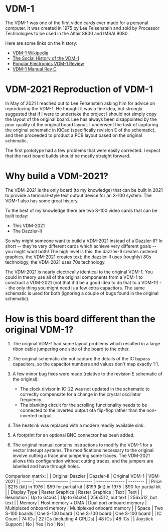 # VDM-1

The VDM-1 was one of the first video cards ever made for a personal computer.  It was created in 1975 by Lee Felsenstein and sold by Processor Technologies to be used in the Altair 8800 and IMSAI 8080.

Here are some links on the history:
- [VDM-1 Wikipedia](https://en.wikipedia.org/wiki/VDM-1)
- [The Social History of the VDM-1](http://www.leefelsenstein.com/?page_id=53)
- [Popular Electronics VDM-1 Review](history/popular%20electronics%20Oct%2076%20review.pdf)
- [VDM-1 Manual Rev C](history/manuals/manual%20rev%20C.pdf)

# VDM-2021 Reproduction of VDM-1
In May of 2021 I reached out to Lee Felsenstein asking him for advice on reproducing the VDM-1.  He thought it was a fine idea, but strongly suggested that if I were to undertake the project I should not simply copy the layout of the original board.  Lee has always been disappointed by the poor quality of the original board layout.  I underwent the task of capturing the original schematic in KiCad (specifically revision E of the schematic), and then proceeded to product a PCB layout based on the original schematic.

The first prototype had a few problems that were easily corrected.  I expect that the next board builds should be mostly straight forward.


# Why build a VDM-2021?
The VDM-2021 is the only board (to my knowledge) that can be built in 2021 to provide a terminal-style text output device for an S-100 system.  The VDM-1 also has some great history.

To the best of my knowledge there are two S-100 video cards that can be built today:
- This VDM-2021
- The Dazzler-II

So why might someone want to build a VDM-2021 instead of a Dazzler-II?  In short -- they're very different cards which achieve very different goals -- you might want both!  The high level is this:  the dazzler-II creates rastered graphics, the VDM-2021 creates text; the dazzler-II uses (roughly) 80s technology, the VDM-2021 uses 70s technology.

The VDM-2021 is nearly electrically identical to the original VDM-1.  You could in theory use all of the original components from a VDM-1 to construct a VDM-2021 (not that it'd be a good idea to do that to a VDM-1!) -- the only thing you might need is a few extra capacitors.  The same schematic is used for both (ignoring a couple of bugs found in the original schematic).


# How is this board different than the original VDM-1?
1. The original VDM-1 had some layout problems which resulted in a large ribon cable jumpering one side of the board to the other.

2. The original schematic did not capture the details of the IC bypass capacitors, so the capacitor numbers and values don't map exactly 1:1.

3. A few minor bug fixes were made (relative to the revision E schematic of the original):
    - The clock divisor in IC-22 was not updated in the schematic to correctly compensate for a change in the crystal oscillator frequency.
    - The blanking circuit for the scrolling functionality needs to be connected to the inverted output ofa flip-flop rather than the non-inverted output.

4. The heatsink was replaced with a modern readily available sink.

5. A footprint for an optional BNC connector has been added.

6. The original manual contains instructions to modify the VDM-1 for a vector interupt systems.  The modifications necessary to the original involve cutting a trace and jumpering some traces.  The VDM-2021 allows this configuration without cutting traces, and the jumpers are labelled and have through holes.

Comparison matrix:
|       | Original Dazzler | Dazzler-II | Original VDM-1 | VDM-2021 |
| ----- | ---------------- | ---------- | -------------- | -------- |
| Price | $215 (kit) in 1976 | $59 for partial kit | $199 (kit) in 1975 | $90 for partial kit |
| Display Type | Raster Graphics | Raster Graphics | Text | Text |
| Resolution | Up to 64x64 | Up to 64x64 | 256x512, but text | 256x512, but text |
| Memory | Host memory + DMA | Dual port onboard memory | Multiplexed onboard memory | Multiplexed onboard memory |
| Space | Two S-100 boards | One S-100 board | One S-100 board | One S-100 board |
| IC Count | 74 ICs | 22 ICs (including 4 CPLDs) | 48 ICs | 48 ICs |
| Joystick Support | No | Yes | No | No |


